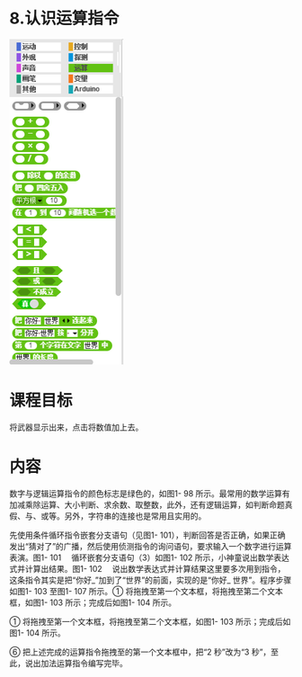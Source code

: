 # 8.认识运算指令

![](/assets/snap-operat.png)

# 课程目标

将武器显示出来，点击将数值加上去。

# 内容

数字与逻辑运算指令的颜色标志是绿色的，如图1- 98 所示。最常用的数学运算有加减乘除运算、大小判断、求余数、取整数，此外，还有逻辑运算，如判断命题真假、与、或等。另外，字符串的连接也是常用且实用的。

先使用条件循环指令嵌套分支语句（见图1- 101），判断回答是否正确，如果正确发出“猜对了”的广播，然后使用侦测指令的询问语句，要求输入一个数字进行运算表演。图1- 101 　循环嵌套分支语句（3）如图1- 102 所示，小神童说出数学表达式并计算出结果。图1- 102 　说出数学表达式并计算结果这里要多次用到指令，这条指令其实是把“你好\_”加到了“世界”的前面，实现的是“你好\_ 世界”。程序步骤如图1- 103 至图1- 107 所示。① 将拖拽至第一个文本框，将拖拽至第二个文本框，如图1- 103 所示；完成后如图1- 104 所示。

① 将拖拽至第一个文本框，将拖拽至第二个文本框，如图1- 103 所示；完成后如图1- 104 所示。

⑥ 把上述完成的运算指令拖拽至的第一个文本框中，把“2 秒”改为“3 秒”，至此，说出加法运算指令编写完毕。

